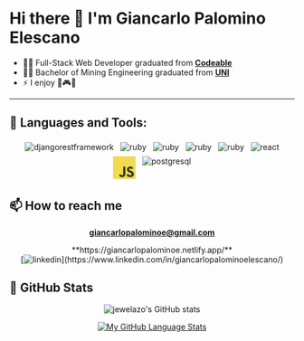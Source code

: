 

# Hi there 👋 I'm Giancarlo Palomino Elescano
- :man_technologist: Full-Stack Web Developer graduated from **[Codeable](https://www.codeable.la/)**
- :man_student: Bachelor of Mining Engineering  graduated from **[UNI](https://www.uni.edu.pe/)**
- ⚡ I enjoy :musical_score::video_game::bicyclist:
---------------------------------------------------------------------------

## 🧰 Languages and Tools:
<p align="center">
 <img src="https://i0.wp.com/unaaldia.hispasec.com/wp-content/uploads/2020/10/django-rest-framework.png?w=600&ssl=1" alt="djangorestframework" height="40" style="vertical-align:top; margin:4px">
 <img src="https://www.jasoft.org/Blog/image.axd?picture=/2021/localdb/SQL-Server-logo.png" alt="ruby" height="40" style="vertical-align:top; margin:4px">
 <img src="https://upload.wikimedia.org/wikipedia/commons/thumb/6/61/HTML5_logo_and_wordmark.svg/640px-HTML5_logo_and_wordmark.svg.png" alt="ruby" height="40" style="vertical-align:top; margin:4px">
 <img src="https://www.thoughtco.com/thmb/zrcb1zA4Vi47uULJhJKJdcshBgk=/1024x1024/filters:fill(auto,1)/css3-57b597e85f9b58b5c2b338de.png" alt="ruby" height="40" style="vertical-align:top; margin:4px">
<img src="https://beecrowd.com/wp-content/uploads/2024/04/2023-04-20-Ruby.jpg" alt="ruby" height="40" style="vertical-align:top; margin:4px">
 <img src="https://upload.wikimedia.org/wikipedia/commons/thumb/4/47/React.svg/1200px-React.svg.png" alt="react" height="40" style="vertical-align:top; margin:4px">
<img src="https://raw.githubusercontent.com/github/explore/80688e429a7d4ef2fca1e82350fe8e3517d3494d/topics/javascript/javascript.png" alt="Javascript" height="40" style="vertical-align:top; margin:4px">
<img src="https://blog.desdelinux.net/wp-content/uploads/2018/10/postgresql.jpeg" alt="postgresql" height="40" style="vertical-align:top; margin:4px">
</p>


## :mailbox: **How to reach me**
<div align="center">
 
**giancarlopalominoe@gmail.com**
<div>
 **https://giancarlopalominoe.netlify.app/**
</div>
[<img src='https://blog.hootsuite.com/wp-content/uploads/2025/05/linkedin-for-business-8-620x527.png' alt='linkedin' height='40'>](https://www.linkedin.com/in/giancarlopalominoelescano/)
</div>

## :abacus: **GitHub Stats**

<div align="center">

![jewelazo's GitHub stats](https://github-readme-stats.vercel.app/api?username=jewelazo&theme=cobalt2&count_private=true&style=centerme)


<!--[![Top Langs](https://github-readme-stats.vercel.app/api/top-langs/?username=jewelazo&theme=cobalt2)]()-->
[![My GitHub Language Stats](https://github-readme-stats.vercel.app/api/top-langs/?username=jewelazo&hide=css,html&langs_count=5&theme=cobalt2)]()
</div>
